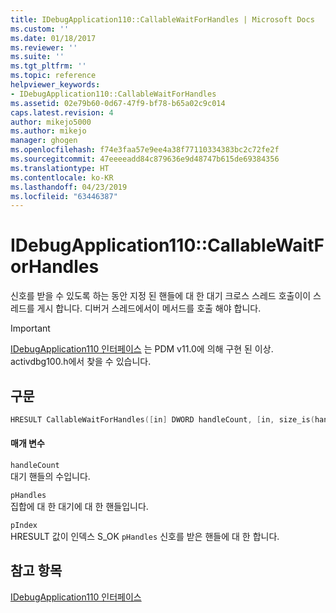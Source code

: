 ```yaml
---
title: IDebugApplication110::CallableWaitForHandles | Microsoft Docs
ms.custom: ''
ms.date: 01/18/2017
ms.reviewer: ''
ms.suite: ''
ms.tgt_pltfrm: ''
ms.topic: reference
helpviewer_keywords:
- IDebugApplication110::CallableWaitForHandles
ms.assetid: 02e79b60-0d67-47f9-bf78-b65a02c9c014
caps.latest.revision: 4
author: mikejo5000
ms.author: mikejo
manager: ghogen
ms.openlocfilehash: f74e3faa57e9ee4a38f77110334383bc2c72fe2f
ms.sourcegitcommit: 47eeeeadd84c879636e9d48747b615de69384356
ms.translationtype: HT
ms.contentlocale: ko-KR
ms.lasthandoff: 04/23/2019
ms.locfileid: "63446387"
---
```

# <a name="idebugapplication110callablewaitforhandles"></a>IDebugApplication110::CallableWaitForHandles
신호를 받을 수 있도록 하는 동안 지정 된 핸들에 대 한 대기 크로스 스레드 호출이이 스레드를 게시 합니다. 디버거 스레드에서이 메서드를 호출 해야 합니다.  
  
> [!IMPORTANT]
> [IDebugApplication110 인터페이스](../../winscript/reference/idebugapplication110-interface.md) 는 PDM v11.0에 의해 구현 된 이상. activdbg100.h에서 찾을 수 있습니다.  
  
## <a name="syntax"></a>구문  
  
```cpp  
HRESULT CallableWaitForHandles([in] DWORD handleCount, [in, size_is(handleCount)] const HANDLE* pHandles, [out] DWORD* pIndex);  
```  
  
#### <a name="parameters"></a>매개 변수  
 `handleCount`  
 대기 핸들의 수입니다.  
  
 `pHandles`  
 집합에 대 한 대기에 대 한 핸들입니다.  
  
 `pIndex`  
 HRESULT 값이 인덱스 S_OK `pHandles` 신호를 받은 핸들에 대 한 합니다.  
  
## <a name="see-also"></a>참고 항목  
 [IDebugApplication110 인터페이스](../../winscript/reference/idebugapplication110-interface.md)